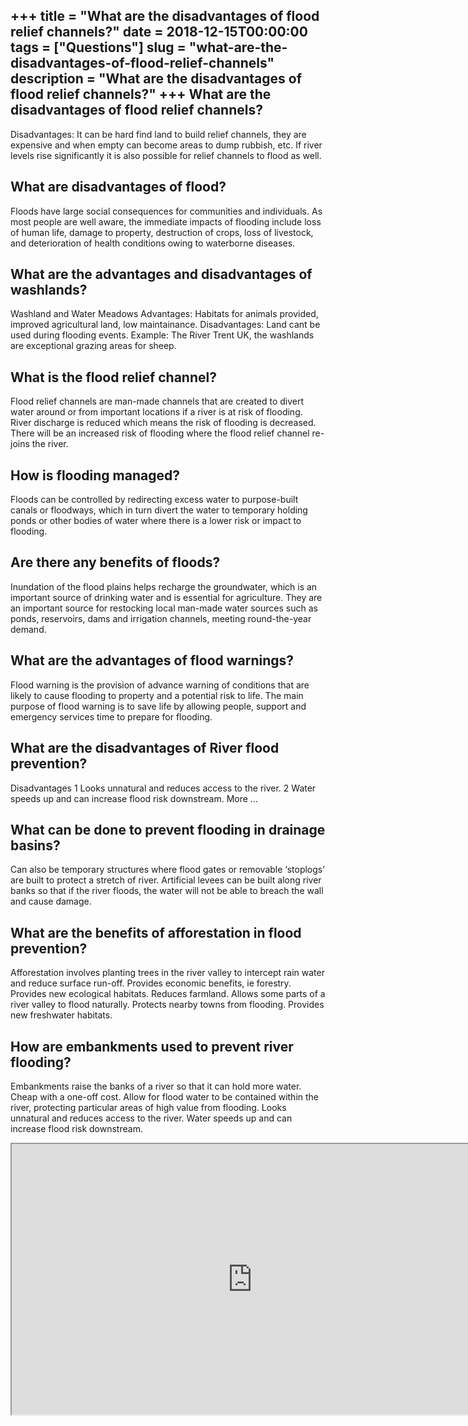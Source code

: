 +++
title = "What are the disadvantages of flood relief channels?"
date = 2018-12-15T00:00:00
tags = ["Questions"]
slug = "what-are-the-disadvantages-of-flood-relief-channels"
description = "What are the disadvantages of flood relief channels?"
+++
What are the disadvantages of flood relief channels?
----------------------------------------------------

Disadvantages: It can be hard find land to build relief channels, they are expensive and when empty can become areas to dump rubbish, etc. If river levels rise significantly it is also possible for relief channels to flood as well.

What are disadvantages of flood?
--------------------------------

Floods have large social consequences for communities and individuals. As most people are well aware, the immediate impacts of flooding include loss of human life, damage to property, destruction of crops, loss of livestock, and deterioration of health conditions owing to waterborne diseases.

What are the advantages and disadvantages of washlands?
-------------------------------------------------------

Washland and Water Meadows Advantages: Habitats for animals provided, improved agricultural land, low maintainance. Disadvantages: Land cant be used during flooding events. Example: The River Trent UK, the washlands are exceptional grazing areas for sheep.

What is the flood relief channel?
---------------------------------

Flood relief channels are man-made channels that are created to divert water around or from important locations if a river is at risk of flooding. River discharge is reduced which means the risk of flooding is decreased. There will be an increased risk of flooding where the flood relief channel re-joins the river.

How is flooding managed?
------------------------

Floods can be controlled by redirecting excess water to purpose-built canals or floodways, which in turn divert the water to temporary holding ponds or other bodies of water where there is a lower risk or impact to flooding.

Are there any benefits of floods?
---------------------------------

Inundation of the flood plains helps recharge the groundwater, which is an important source of drinking water and is essential for agriculture. They are an important source for restocking local man-made water sources such as ponds, reservoirs, dams and irrigation channels, meeting round-the-year demand.

What are the advantages of flood warnings?
------------------------------------------

Flood warning is the provision of advance warning of conditions that are likely to cause flooding to property and a potential risk to life. The main purpose of flood warning is to save life by allowing people, support and emergency services time to prepare for flooding.

What are the disadvantages of River flood prevention?
-----------------------------------------------------

 Disadvantages 1 Looks unnatural and reduces access to the river. 2 Water speeds up and can increase flood risk downstream. More …

What can be done to prevent flooding in drainage basins?
--------------------------------------------------------

Can also be temporary structures where flood gates or removable ‘stoplogs’ are built to protect a stretch of river. Artificial levees can be built along river banks so that if the river floods, the water will not be able to breach the wall and cause damage.

What are the benefits of afforestation in flood prevention?
-----------------------------------------------------------

Afforestation involves planting trees in the river valley to intercept rain water and reduce surface run-off. Provides economic benefits, ie forestry. Provides new ecological habitats. Reduces farmland. Allows some parts of a river valley to flood naturally. Protects nearby towns from flooding. Provides new freshwater habitats.

How are embankments used to prevent river flooding?
---------------------------------------------------

Embankments raise the banks of a river so that it can hold more water. Cheap with a one-off cost. Allow for flood water to be contained within the river, protecting particular areas of high value from flooding. Looks unnatural and reduces access to the river. Water speeds up and can increase flood risk downstream.

<iframe allow="accelerometer; autoplay; clipboard-write; encrypted-media; gyroscope; picture-in-picture" allowfullscreen="" class="__youtube_prefs__  epyt-is-override  no-lazyload" data-no-lazy="1" data-origheight="433" data-origwidth="770" data-skipgform_ajax_framebjll="" height="433" id="_ytid_76960" loading="lazy" src="https://www.youtube.com/embed/5mCJh5SJEis?enablejsapi=1&autoplay=0&cc_load_policy=0&cc_lang_pref=&iv_load_policy=1&loop=0&modestbranding=0&rel=1&fs=1&playsinline=0&autohide=2&theme=dark&color=red&controls=1&" title="YouTube player" width="770"></iframe>